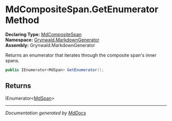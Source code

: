 ﻿<!--  
  <auto-generated>   
    The contents of this file were generated by a tool.  
    Changes to this file may be list if the file is regenerated  
  </auto-generated>   
-->

# MdCompositeSpan.GetEnumerator Method

**Declaring Type:** [MdCompositeSpan](../index.md)  
**Namespace:** [Grynwald.MarkdownGenerator](../../index.md)  
**Assembly:** Grynwald.MarkdownGenerator

Returns an enumerator that iterates through the composite span's inner spans.

```csharp
public IEnumerator<MdSpan> GetEnumerator();
```

## Returns

IEnumerator\<[MdSpan](../../MdSpan/index.md)\>

___

*Documentation generated by [MdDocs](https://github.com/ap0llo/mddocs)*
